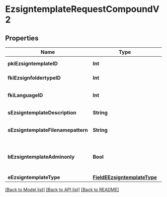 # EzsigntemplateRequestCompoundV2

## Properties
Name | Type | Description | Notes
------------ | ------------- | ------------- | -------------
**pkiEzsigntemplateID** | **Int** | The unique ID of the Ezsigntemplate | [optional] 
**fkiEzsignfoldertypeID** | **Int** | The unique ID of the Ezsignfoldertype. | [optional] 
**fkiLanguageID** | **Int** | The unique ID of the Language.  Valid values:  |Value|Description| |-|-| |1|French| |2|English| | 
**sEzsigntemplateDescription** | **String** | The description of the Ezsigntemplate | 
**sEzsigntemplateFilenamepattern** | **String** | The filename pattern of the Ezsigntemplate | [optional] 
**bEzsigntemplateAdminonly** | **Bool** | Whether the Ezsigntemplate can be accessed by admin users only (eUserType&#x3D;Normal) | 
**eEzsigntemplateType** | [**FieldEEzsigntemplateType**](FieldEEzsigntemplateType.md) |  | 

[[Back to Model list]](../README.md#documentation-for-models) [[Back to API list]](../README.md#documentation-for-api-endpoints) [[Back to README]](../README.md)


